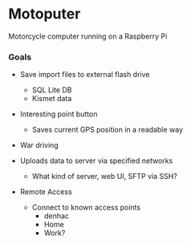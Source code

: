 # Motoputer
Motorcycle computer running on a Raspberry Pi

### Goals
* Save import files to external flash drive
  * SQL Lite DB
  * Kismet data
  
* Interesting point button
  * Saves current GPS position in a readable way
* War driving
* Uploads data to server via specified networks
  * What kind of server, web UI, SFTP via SSH?
  
* Remote Access
  * Connect to known access points
    * denhac
    * Home
    * Work?